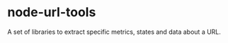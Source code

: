 node-url-tools
==============

A set of libraries to extract specific metrics, states and data about a URL.
